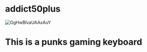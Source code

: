 # addict50plus
![GgHwBlvaUAAxAuY](https://github.com/user-attachments/assets/369db00c-d21e-4351-965b-cc6ec5533ef0)
# This is a punks gaming keyboard
